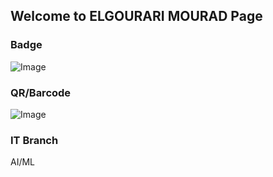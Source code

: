 ## Welcome to ELGOURARI MOURAD Page


### Badge
![Image](badges/elgourarimourad.png)

### QR/Barcode
![Image](qr/qr_elgourarimourad.png)
### IT Branch
AI/ML

